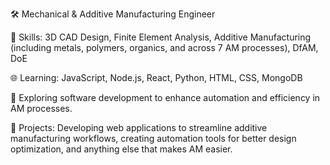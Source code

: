
🛠️ Mechanical & Additive Manufacturing Engineer

🔧 Skills: 3D CAD Design, Finite Element Analysis, Additive Manufacturing (including metals, polymers, organics, and across 7 AM processes), DfAM, DoE

🌐 Learning: JavaScript, Node.js, React, Python, HTML, CSS, MongoDB

🚀 Exploring software development to enhance automation and efficiency in AM processes.

🤖 Projects: Developing web applications to streamline additive manufacturing workflows, creating automation tools for better design optimization, and anything else that makes AM easier.



<!--
**jalex-op/jalex-op** is a ✨ _special_ ✨ repository because its `README.md` (this file) appears on your GitHub profile.

Here are some ideas to get you started:

- 🔭 I’m currently working on ...
- 🌱 I’m currently learning ...
- 👯 I’m looking to collaborate on ...
- 🤔 I’m looking for help with ...
- 💬 Ask me about ...
- 📫 How to reach me: ...
- 😄 Pronouns: ...
- ⚡ Fun fact: ...
-->

